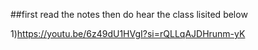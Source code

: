 ##first read the notes then do hear the class lisited below 

1)https://youtu.be/6z49dU1HVgI?si=rQLLqAJDHrunm-yK

